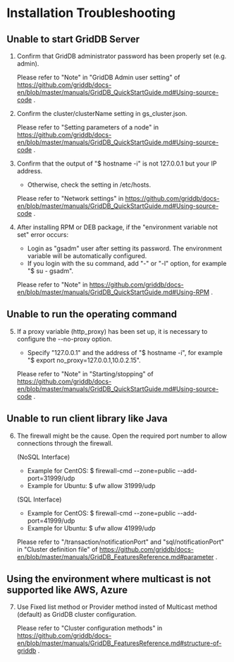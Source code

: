 # Installation Troubleshooting

## Unable to start GridDB Server

1. Confirm that GridDB administrator password has been properly set (e.g. admin).

    Please refer to "Note" in "GridDB Admin user setting" of https://github.com/griddb/docs-en/blob/master/manuals/GridDB_QuickStartGuide.md#Using-source-code .

2. Confirm the cluster/clusterName setting in gs_cluster.json.

    Please refer to "Setting parameters of a node" in https://github.com/griddb/docs-en/blob/master/manuals/GridDB_QuickStartGuide.md#Using-source-code .

3. Confirm that the output of "$ hostname -i" is not 127.0.0.1 but your IP address.
    - Otherwise, check the setting in /etc/hosts.
    
    Please refer to "Network settings" in https://github.com/griddb/docs-en/blob/master/manuals/GridDB_QuickStartGuide.md#Using-source-code .
    
4. After installing RPM or DEB package, if the "environment variable not set" error occurs:
    - Login as "gsadm" user after setting its password. The environment variable will be automatically configured.
    - If you login with the su command, add "-" or "-l" option, for example "$ su - gsadm".
    
    Please refer to "Note" in https://github.com/griddb/docs-en/blob/master/manuals/GridDB_QuickStartGuide.md#Using-RPM .

## Unable to run the operating command

5. If a proxy variable (http_proxy) has been set up, it is necessary to configure the --no-proxy option.  
    - Specify "127.0.0.1" and the address of "$ hostname -i", for example "$ export no_proxy=127.0.0.1,10.0.2.15".
    
    Please refer to "Note" in "Starting/stopping" of https://github.com/griddb/docs-en/blob/master/manuals/GridDB_QuickStartGuide.md#Using-source-code .

## Unable to run client library like Java

6. The firewall might be the cause. Open the required port number to allow connections through the firewall.  

    (NoSQL Interface)  
    - Example for CentOS: $ firewall-cmd --zone=public --add-port=31999/udp
    - Example for Ubuntu: $ ufw allow 31999/udp  
    
    (SQL Interface)  
    - Example for CentOS: $ firewall-cmd --zone=public --add-port=41999/udp
    - Example for Ubuntu: $ ufw allow 41999/udp
    
    Please refer to "/transaction/notificationPort" and "sql/notificationPort" in "Cluster definition file" of https://github.com/griddb/docs-en/blob/master/manuals/GridDB_FeaturesReference.md#parameter .

## Using the environment where multicast is not supported like AWS, Azure

7. Use Fixed list method or Provider method insted of Multicast method (default) as GridDB cluster configuration.

    Please refer to "Cluster configuration methods" in https://github.com/griddb/docs-en/blob/master/manuals/GridDB_FeaturesReference.md#structure-of-griddb .
